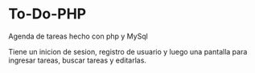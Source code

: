 # To-Do-PHP

Agenda de tareas hecho con php y MySql

Tiene un inicion de sesion, registro de usuario y luego una pantalla para ingresar tareas, buscar tareas y editarlas.
